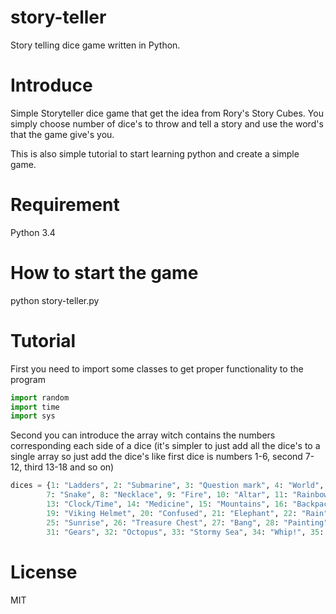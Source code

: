# story-teller

Story telling dice game written in Python. 

# Introduce

Simple Storyteller dice game that get the idea from Rory's Story Cubes.
You simply choose number of dice's to throw and tell a story and use the
word's that the game give's you.

This is also simple tutorial to start learning python and create a
simple game.

# Requirement

Python 3.4

# How to start the game

python story-teller.py

# Tutorial

First you need to import some classes to get proper functionality to the program

```python
import random
import time
import sys
```

Second you can introduce the array witch contains the numbers corresponding each
side of a dice (it's simpler to just add all the dice's to a single array so just
add the dice's like first dice is numbers 1-6, second 7-12, third 13-18 and so on)

```python
dices = {1: "Ladders", 2: "Submarine", 3: "Question mark", 4: "World", 5: "Food", 6: "Scale of Justice", 
        7: "Snake", 8: "Necklace", 9: "Fire", 10: "Altar", 11: "Rainbow", 12: "Theater",
        13: "Clock/Time", 14: "Medicine", 15: "Mountains", 16: "Backpack", 17: "Looking Glass", 18: "Bridge",
        19: "Viking Helmet", 20: "Confused", 21: "Elephant", 22: "Rain", 23: "Shield", 24: "Beans",
        25: "Sunrise", 26: "Treasure Chest", 27: "Bang", 28: "Painting", 29: "Bird", 30: "Cauldron",
        31: "Gears", 32: "Octopus", 33: "Stormy Sea", 34: "Whip!", 35: "Tent", 36: "Treasure Map"}
```


# License

MIT
